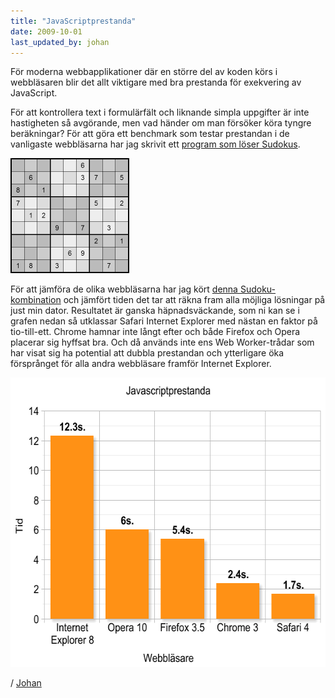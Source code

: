 ```yaml
---
title: "JavaScriptprestanda"
date: 2009-10-01
last_updated_by: johan
---
```

För moderna webbapplikationer där en större del av koden körs i webbläsaren blir det allt viktigare med bra prestanda för exekvering av JavaScript.

För att kontrollera text i formulärfält och liknande simpla uppgifter är inte hastigheten så avgörande, men vad händer om man försöker köra tyngre beräkningar? För att göra ett benchmark som testar prestandan i de vanligaste webbläsarna har jag skrivit ett <a href="https://johanberonius.github.io/sudokusolver/" target="_blank">program som löser Sudokus</a>.

<a href="https://johanberonius.github.io/sudokusolver/" target="_blank"><img class="aligncenter size-full wp-image-452" src="/assets/legacy/uploads/2009/10/sudoku1.png" alt="Ett program som löser Sudoku med JavaScript" width="190" height="184" /></a>

För att jämföra de olika webbläsarna har jag kört <a href="https://johanberonius.github.io/sudokusolver/#CzCJYmBdUXEZADK9UgmAjgFszJIhc" target="_blank">denna Sudoku-kombination</a> och jämfört tiden det tar att räkna fram alla möjliga lösningar på just min dator. Resultatet är ganska häpnadsväckande, som ni kan se i grafen nedan så utklassar Safari Internet Explorer med nästan en faktor på tio-till-ett. Chrome hamnar inte långt efter och både Firefox och Opera placerar sig hyffsat bra. Och då används inte ens Web Worker-trådar som har visat sig ha potential att dubbla prestandan och ytterligare öka försprånget för alla andra webbläsare framför Internet Explorer.

<a href="https://johanberonius.github.io/sudokusolver/#CzCJYmBdUXEZADK9UgmAjgFszJIhc" target="_blank"><img class="size-full wp-image-453" src="/assets/legacy/uploads/2009/10/jsgraph.png" alt="Tid för att lösa ett Sudoku med JavaScript i olika webbläsare" width="600" height="463" /></a>

/ [Johan](/johan)
